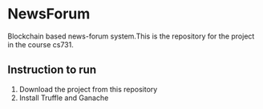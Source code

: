 # NewsForum
Blockchain based news-forum system.This is the repository for the project in the course cs731.
## Instruction to run
1. Download the project from this repository
2. Install Truffle and Ganache
